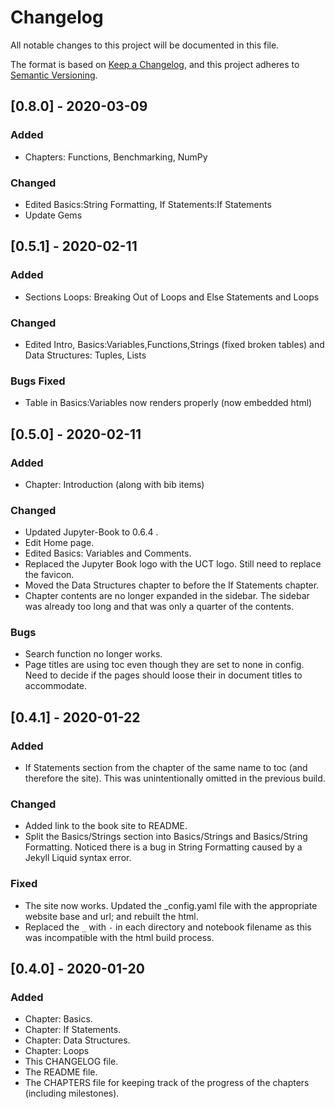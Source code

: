 # Changelog
All notable changes to this project will be documented in this file.

The format is based on [Keep a Changelog](https://keepachangelog.com/en/1.0.0/),
and this project adheres to [Semantic Versioning](https://semver.org/spec/v2.0.0.html).

## [0.8.0] - 2020-03-09

### Added

- Chapters: Functions, Benchmarking, NumPy

### Changed

- Edited Basics:String Formatting, If Statements:If Statements
- Update Gems

## [0.5.1] - 2020-02-11

### Added

- Sections Loops: Breaking Out of Loops and Else Statements and Loops

### Changed

- Edited Intro, Basics:Variables,Functions,Strings (fixed broken tables) and Data Structures: Tuples, Lists

### Bugs Fixed

- Table in Basics:Variables now renders properly (now embedded html)


## [0.5.0] - 2020-02-11

### Added

- Chapter: Introduction (along with bib items)

### Changed

- Updated Jupyter-Book to 0.6.4 .
- Edit Home page.
- Edited Basics: Variables and Comments.
- Replaced the Jupyter Book logo with the UCT logo. Still need to replace the favicon.
- Moved the Data Structures chapter to before the If Statements chapter.
- Chapter contents are no longer expanded in the sidebar. The sidebar was already too long and that was only a quarter of the contents.

### Bugs

- Search function no longer works.
- Page titles are using toc even though they are set to none in config. Need to decide if the pages should loose their in document titles to accommodate.

## [0.4.1] - 2020-01-22
### Added

- If Statements section from the chapter of the same name to toc (and therefore the site). This was unintentionally omitted in the previous build.

### Changed

- Added link to the book site to README.
- Split the Basics/Strings section into Basics/Strings and Basics/String Formatting. Noticed there is a bug in String Formatting caused by a Jekyll Liquid syntax error.

### Fixed

- The site now works. Updated the _config.yaml file with the appropriate website base and url; and rebuilt the html.
- Replaced the `_` with `-` in each directory and notebook filename as this was incompatible with the html build process.

## [0.4.0] - 2020-01-20
### Added

- Chapter: Basics.
- Chapter: If Statements.
- Chapter: Data Structures.
- Chapter: Loops
- This CHANGELOG file.
- The README file.
- The CHAPTERS file for keeping track of the progress of the chapters (including milestones).